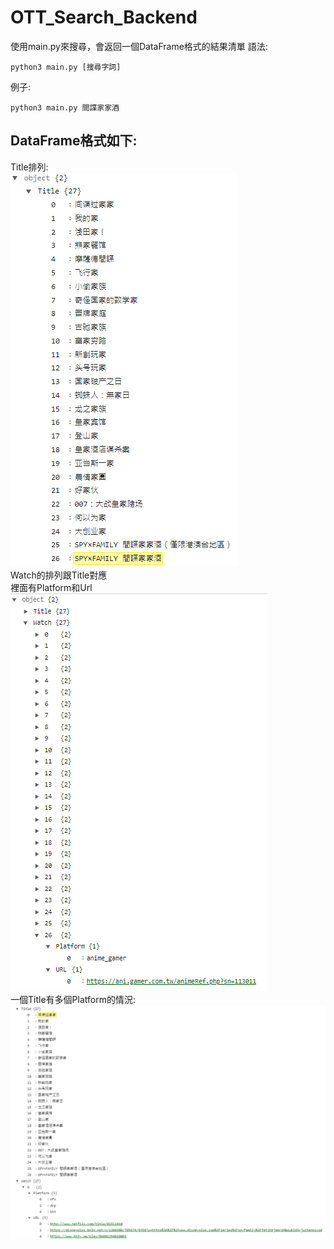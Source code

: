 # OTT_Search_Backend
使用main.py來搜尋，會返回一個DataFrame格式的結果清單
語法:

    python3 main.py [搜尋字詞]
例子:

    python3 main.py 間諜家家酒
DataFrame格式如下:
-
Title排列:  
![](image/Title.png)  
Watch的排列跟Title對應  
裡面有Platform和Url  
![](image/Watch_1.png)  
一個Title有多個Platform的情況:  
![](image/Watch_2.png)
